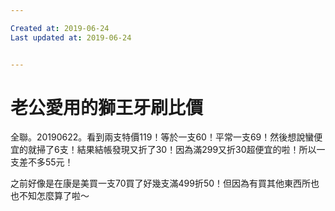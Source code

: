 ```yaml
---

Created at: 2019-06-24
Last updated at: 2019-06-24


---
```


# 老公愛用的獅王牙刷比價


全聯。20190622。看到兩支特價119！等於一支60！平常一支69！然後想說蠻便宜的就掃了6支！結果結帳發現又折了30！因為滿299又折30超便宜的啦！所以一支差不多55元！

之前好像是在康是美買一支70買了好幾支滿499折50！但因為有買其他東西所也也不知怎麼算了啦～

